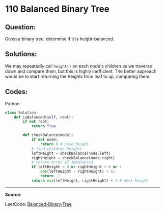 110 Balanced Binary Tree
========================

Question:
---------

Given a binary tree, determine if it is height-balanced.

Solutions:
----------

We may repeatedly call `height()` on each node's children as we traverse down
and compare them, but this is highly inefficient. The better approach would be
to start returning the heights from leaf to up, comparing them.


Codes:
------

Python:

```python
class Solution:
    def isBalanced(self, root):
        if not root:
            return True

        def checkBalance(node):
            if not node:
                return 0 # base height
            # find children heights
            leftHeight = checkBalance(node.left)
            rightHeight = checkBalance(node.right)
            # return error if imbalanced
            if leftHeight < 0 or rightHeight < 0 or \
                abs(leftHeight - rightHeight) > 1:
                return -1
            return max(leftHeight, rightHeight) + 1 # next height
```

---

**Source:**

LeetCode:
[Balanced-Binary-Tree](https://leetcode.com/problems/balanced-binary-tree)
